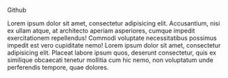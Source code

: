 Github

Lorem ipsum dolor sit amet, consectetur adipisicing elit. Accusantium, nisi ex ullam atque, at architecto aperiam asperiores, cumque impedit exercitationem repellendus! Commodi voluptate necessitatibus possimus impedit est vero cupiditate nemo!
Lorem ipsum dolor sit amet, consectetur adipisicing elit. Placeat labore ipsum quos, deserunt consectetur, quis ex similique obcaecati tenetur mollitia cum hic nemo, non voluptatum unde perferendis tempore, quae dolores.